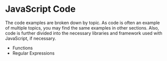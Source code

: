 # JavaScript Code
The code examples are broken down by topic. As code is often an example of multiple topics, you may find the same examples in other sections. Also, code is further divided into the necessary libraries and framework used with JavaScript, if necessary.

* Functions
* Regular Expressions
